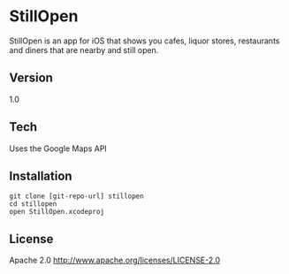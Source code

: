 StillOpen
=========
StillOpen is an app for iOS that shows you cafes, liquor stores, restaurants and diners that are nearby and still open.

Version
-
1.0

Tech
-----------
Uses the Google Maps API

Installation
--------------
```
git clone [git-repo-url] stillopen
cd stillopen
open StillOpen.xcodeproj
```


License
-
Apache 2.0
http://www.apache.org/licenses/LICENSE-2.0